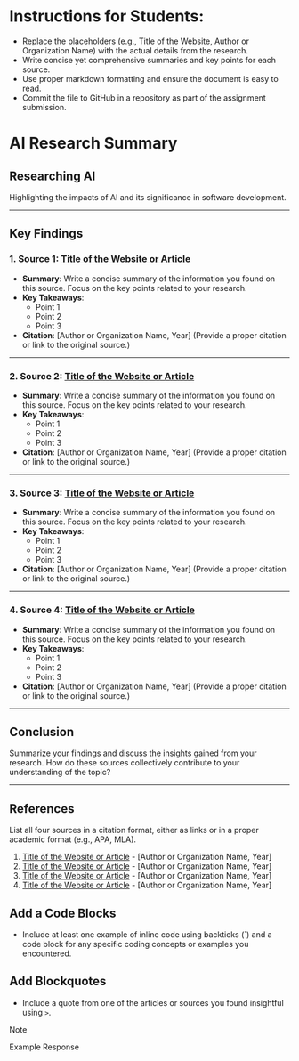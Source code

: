 # Instructions for Students:
- Replace the placeholders (e.g., Title of the Website, Author or Organization Name) with the actual details from the research.
- Write concise yet comprehensive summaries and key points for each source.
- Use proper markdown formatting and ensure the document is easy to read.
- Commit the file to GitHub in a repository as part of the assignment submission.

# AI Research Summary

## Researching AI
Highlighting the impacts of AI and its significance in software development.

---

## Key Findings

### 1. Source 1: [Title of the Website or Article](URL)
- **Summary**: Write a concise summary of the information you found on this source. Focus on the key points related to your research.
- **Key Takeaways**:
  - Point 1
  - Point 2
  - Point 3
- **Citation**: [Author or Organization Name, Year] (Provide a proper citation or link to the original source.)

---

### 2. Source 2: [Title of the Website or Article](URL)
- **Summary**: Write a concise summary of the information you found on this source. Focus on the key points related to your research.
- **Key Takeaways**:
  - Point 1
  - Point 2
  - Point 3
- **Citation**: [Author or Organization Name, Year] (Provide a proper citation or link to the original source.)

---

### 3. Source 3: [Title of the Website or Article](URL)
- **Summary**: Write a concise summary of the information you found on this source. Focus on the key points related to your research.
- **Key Takeaways**:
  - Point 1
  - Point 2
  - Point 3
- **Citation**: [Author or Organization Name, Year] (Provide a proper citation or link to the original source.)

---

### 4. Source 4: [Title of the Website or Article](URL)
- **Summary**: Write a concise summary of the information you found on this source. Focus on the key points related to your research.
- **Key Takeaways**:
  - Point 1
  - Point 2
  - Point 3
- **Citation**: [Author or Organization Name, Year] (Provide a proper citation or link to the original source.)

---

## Conclusion
Summarize your findings and discuss the insights gained from your research. How do these sources collectively contribute to your understanding of the topic? 

---

## References
List all four sources in a citation format, either as links or in a proper academic format (e.g., APA, MLA).

1. [Title of the Website or Article](URL) - [Author or Organization Name, Year]
2. [Title of the Website or Article](URL) - [Author or Organization Name, Year]
3. [Title of the Website or Article](URL) - [Author or Organization Name, Year]
4. [Title of the Website or Article](URL) - [Author or Organization Name, Year]

## Add a Code Blocks
  - Include at least one example of inline code using backticks (`) and a code block for any specific coding concepts or examples you encountered.
        
## Add Blockquotes
  - Include a quote from one of the articles or sources you found insightful using `>`.
        
  >[!NOTE]
  >Example Response
   ```
